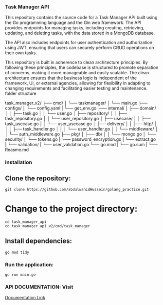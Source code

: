 
### Task Manager API

This repository contains the source code for a Task Manager API built using the Go programming language and the Gin web framework. The API provides endpoints for managing tasks, including creating, retrieving, updating, and deleting tasks, with the data stored in a MongoDB database.

The API also includes endpoints for user authentication and authorization using JWT, ensuring that users can securely perform CRUD operations on their own tasks.

This repository is built in adherence to clean architecture principles. By following these principles, the codebase is structured to promote separation of concerns, making it more manageable and easily scalable. The clean architecture ensures that the business logic is independent of the framework, UI, or external agencies, allowing for flexibility in adapting to changing requirements and facilitating easier testing and maintenance.
folder structure

task_manager_v2/
├── cmd/
│   └── taskmanager/
│       └── main.go
├── configs/
│   └── config.yaml
|   └── get_env.go
├── internal/
│   ├── domain/
│   │   ├── task.go
│   │   └── user.go
│   ├── repository/
│   │   ├── task_repository.go
│   │   └── user_repository.go
│   ├── usecase/
│   │   ├── task_usecase.go
│   │   └── user_usecase.go
│   ├── delivery/
│   │   ├── http/
│   │   │   ├── task_handler.go
│   │   │   └── user_handler.go
│   │   └── middleware/
│   │       └── auth_middleware.go
├── pkg/
│   ├── db/
│   │   └── mongo.go
│   └── security/
│       └── tokens.go
|       └── password_encryption.go
|       └── extract.go
|   └── validation/
|       └── user_validation.go
└── go.mod
|
└── go.sum
|
└── Reasme.md



### Installation
## Clone the repository:

```
git clone https://github.com/abdulwahidHussein/golang_practice.git
```
# Change to the project directory:

```
cd task_manager_api
cd task_manager_api_v2/cmd/task_manager
```

## Install dependencies:

```
go mod tidy
```


### Run the application:

```
go run main.go
```




### API DOCUMENTATION: Visit 
<a href="https://documenter.getpostman.com/view/28093624/2sA3rwMZaX"> Documentation Link</a>
